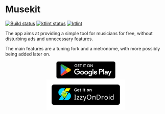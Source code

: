 # Musekit

<p>
<a href="https://github.com/Kwasow/Musekit/actions/workflows/android.yml"><img src="https://github.com/Kwasow/Musekit/actions/workflows/android.yml/badge.svg" alt="Build status"></a>
<a href="https://github.com/Kwasow/Musekit/actions/workflows/ktlint.yml"><img src="https://github.com/Kwasow/Musekit/actions/workflows/ktlint.yml/badge.svg" alt="ktlint status"></a>
<a href="https://ktlint.github.io/"><img src="https://img.shields.io/badge/code%20style-%E2%9D%A4-FF4081.svg" alt="ktlint"></a>
</p>

The app aims at providing a simple tool for musicians for free, without
disturbing ads and unnecessary features.

The main features are a tuning fork and a metronome, with more possibly
being added later on.


<a href="https://play.google.com/store/apps/details?id=com.kwasow.musekit">
  <center>
    <img src="assets/GooglePlay.png" height="55">
  </center>
</a>

<a href="https://apt.izzysoft.de/fdroid/index/apk/com.kwasow.musekit">
  <center>
    <img src="assets/IzzyOnDroid.png" height="95">
  </center>
</a>
